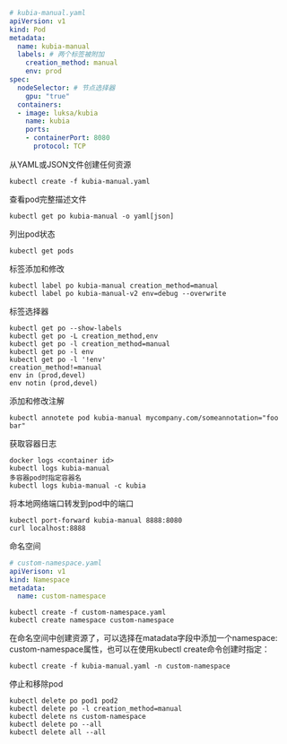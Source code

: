 ```yaml
# kubia-manual.yaml
apiVersion: v1
kind: Pod
metadata:
  name: kubia-manual
  labels: # 两个标签被附加
    creation_method: manual
    env: prod
spec:
  nodeSelector: # 节点选择器
    gpu: "true"
  containers:
  - image: luksa/kubia
    name: kubia
    ports:
    - containerPort: 8080
      protocol: TCP
```
从YAML或JSON文件创建任何资源
```
kubectl create -f kubia-manual.yaml
```
查看pod完整描述文件
```
kubectl get po kubia-manual -o yaml[json]
```
列出pod状态
```
kubectl get pods
```
标签添加和修改
```
kubectl label po kubia-manual creation_method=manual
kubectl label po kubia-manual-v2 env=debug --overwrite
```
标签选择器
```
kubectl get po --show-labels
kubectl get po -L creation_method,env
kubectl get po -l creation_method=manual
kubectl get po -l env
kubectl get po -l '!env'
creation_method!=manual
env in (prod,devel)
env notin (prod,devel)
```
添加和修改注解
```
kubectl annotete pod kubia-manual mycompany.com/someannotation="foo bar"
```
获取容器日志
```
docker logs <container id>
kubectl logs kubia-manual
多容器pod时指定容器名
kubectl logs kubia-manual -c kubia
```
将本地网络端口转发到pod中的端口
```
kubectl port-forward kubia-manual 8888:8080
curl localhost:8888
```
命名空间
```yaml
# custom-namespace.yaml
apiVerison: v1
kind: Namespace
metadata:
  name: custom-namespace
```
```
kubectl create -f custom-namespace.yaml
kubectl create namespace custom-namespace
```
在命名空间中创建资源了，可以选择在matadata字段中添加一个namespace: custom-namespace属性，也可以在使用kubectl create命令创建时指定：
```
kubectl create -f kubia-manual.yaml -n custom-namespace
```
停止和移除pod
```
kubectl delete po pod1 pod2
kubectl delete po -l creation_method=manual
kubectl delete ns custom-namespace
kubectl delete po --all
kubectl delete all --all
```
